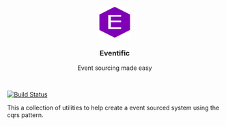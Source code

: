 <p align="center">
  <a href="https://eventific.github.io/eventific">
    <img src="eventific-logo.svg" alt="" width=72 height=72>
  </a>

  <h3 align="center">Eventific</h3>

  <p align="center">
    Event sourcing made easy
  </p>
</p>

<br>

[![Build Status](https://travis-ci.org/joatin/eventific.svg?branch=master)](https://travis-ci.org/joatin/eventific)

This a collection of utilities to help create a event sourced system using the cqrs pattern.


